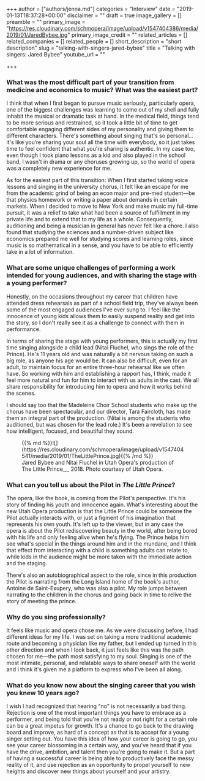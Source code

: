 +++
author = ["authors/jenna.md"]
categories = "Interview"
date = "2019-01-13T18:37:28+00:00"
disclaimer = ""
draft = true
image_gallery = []
preamble = ""
primary_image = "https://res.cloudinary.com/schmopera/image/upload/v1547404386/media/2019/01/JaredBybee.jpg"
primary_image_credit = ""
related_articles = []
related_companies = []
related_people = []
short_description = "short description"
slug = "talking-with-singers-jared-bybee"
title = "Talking with singers: Jared Bybee"
youtube_url = ""

+++
### What was the most difficult part of your transition from medicine and economics to music? What was the easiest part?

I think that when I first began to pursue music seriously, particularly opera, one of the biggest challenges was learning to come out of my shell and fully inhabit the musical or dramatic task at hand. In the medical field, things tend to be more serious and restrained, so it took a little bit of time to get comfortable engaging different sides of my personality and giving them to different characters. There's something about singing that's so personal… it's like you’re sharing your soul all the time with everybody, so it just takes time to feel confident that what you're sharing is authentic. In my case too, even though I took piano lessons as a kid and also played in the school band, I wasn't in drama or any choruses growing up, so the world of opera was a completely new experience for me.

As for the easiest part of this transition: When I first started taking voice lessons and singing in the university chorus, it felt like an escape for me from the academic grind of being an econ major and pre-med student—be that physics homework or writing a paper about demands in certain markets. When I decided to move to New York and make music my full-time pursuit, it was a relief to take what had been a source of fulfillment in my private life and to extend that to my life as a whole. Consequently, auditioning and being a musician in general has never felt like a chore. I also found that studying the sciences and a number-driven subject like economics prepared me well for studying scores and learning roles, since music is so mathematical in a sense, and you have to be able to efficiently take in a lot of information.

### What are some unique challenges of performing a work intended for young audiences, and with sharing the stage with a young performer?

Honestly, on the occasions throughout my career that children have attended dress rehearsals as part of a school field trip, they've always been some of the most engaged audiences I've ever sung to. I feel like the innocence of young kids allows them to easily suspend reality and get into the story, so I don't really see it as a challenge to connect with them in performance.

In terms of sharing the stage with young performers, this is actually my first time singing alongside a child lead (Nitai Fluchel, who sings the role of the Prince). He's 11 years old and was naturally a bit nervous taking on such a big role, as anyone his age would be. It can also be difficult, even for an adult, to maintain focus for an entire three-hour rehearsal like we often have. So working with him and establishing a rapport has, I think, made it feel more natural and fun for him to interact with us adults in the cast. We all share responsibility for introducing him to opera and how it works behind the scenes.

I should say too that the Madeleine Choir School students who make up the chorus have been spectacular, and our director, Tara Faircloth, has made them an integral part of the production. (Nitai is among the students who auditioned, but was chosen for the lead role.) It's been a revelation to see how intelligent, focused, and beautiful they sound.

<figure data-type="image">{{% md %}}![](https://res.cloudinary.com/schmopera/image/upload/v1547404541/media/2019/01/TheLittlePrince.jpg){{% /md %}}

<figcaption>Jared Bybee and Nitai Fluchel in Utah Opera's production of The Little Prince_,_ 2018. Photo courtesy of Utah Opera.</figcaption>

</figure>

### What can you tell us about the Pilot in _The Little Prince_?

The opera, like the book, is coming from the Pilot's perspective. It's his story of finding his youth and innocence again. What's interesting about the new Utah Opera production is that the Little Prince could be someone the Pilot actually interacts with, or just a figment of his imagination that represents his own youth. It's left up to the viewer, but in any case the opera is about the Pilot rediscovering beauty in the world, after being bored with his life and only feeling alive when he's flying. The Prince helps him see what's special in the things around him and in the mundane, and I think that effect from interacting with a child is something adults can relate to, while kids in the audience might be more taken with the immediate action and the staging.

There's also an autobiographical aspect to the role, since in this production the Pilot is narrating from the Long Island home of the book's author, Antoine de Saint-Exupery, who was also a pilot. My role jumps between narrating to the children in the chorus and going back in time to relive the story of meeting the prince.

### Why do you sing professionally?

It feels like music and opera chose me. As we were discussing before, I had different ideas for my life. I was set on taking a more traditional academic route and becoming a physician like my father, but I ended up turned in this other direction and when I look back, it just feels like this was the path chosen for me—the path most satisfying to my soul. Singing is one of the most intimate, personal, and relatable ways to share oneself with the world and I think it's given me a platform to express who I've been all along.

### What do you know now about the singing career that you wish you knew 10 years ago?

I wish I had recognized that hearing "no" is not necessarily a bad thing. Rejection is one of the most important things you have to embrace as a performer, and being told that you're not ready or not right for a certain role can be a great impetus for growth. It's a chance to go back to the drawing board and improve, as hard of a concept as that is to accept for a young singer setting out. You have this idea of how your career is going to go, you see your career blossoming in a certain way, and you've heard that if you have the drive, ambition, and talent then you're going to make it. But a part of having a successful career is being able to productively face the messy reality of it, and use rejection as an opportunity to propel yourself to new heights and discover new things about yourself and your artistry.